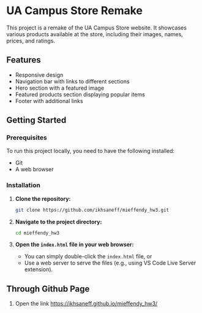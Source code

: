 # UA Campus Store Remake

This project is a remake of the UA Campus Store website. It showcases various products available at the store, including their images, names, prices, and ratings.

## Features
- Responsive design
- Navigation bar with links to different sections
- Hero section with a featured image
- Featured products section displaying popular items
- Footer with additional links

## Getting Started

### Prerequisites
To run this project locally, you need to have the following installed:
- Git
- A web browser

### Installation

1. **Clone the repository:**
    ```bash
    git clone https://github.com/ikhsaneff/mieffendy_hw3.git
    ```

2. **Navigate to the project directory:**
    ```bash
    cd mieffendy_hw3
    ```

3. **Open the `index.html` file in your web browser:**
    - You can simply double-click the `index.html` file, or
    - Use a web server to serve the files (e.g., using VS Code Live Server extension).

## Through Github Page

1. Open the link https://ikhsaneff.github.io/mieffendy_hw3/

